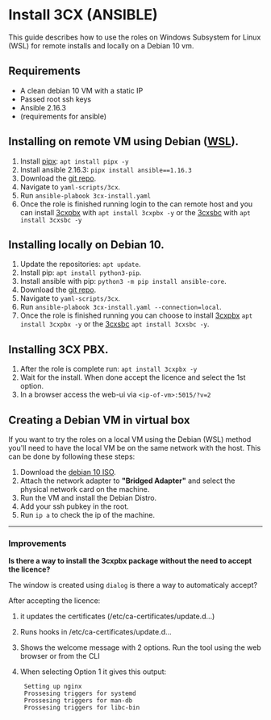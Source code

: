 # Install 3CX (ANSIBLE)
This guide describes how to use the roles on Windows Subsystem for Linux (WSL) for remote installs and locally on a Debian 10 vm.

## Requirements
- A clean debian 10 VM with a static IP
- Passed root ssh keys
- Ansible 2.16.3
- (requirements for ansible)
 
## Installing on remote VM using Debian ([WSL](https://learn.microsoft.com/en-us/windows/wsl/install)).
1. Install [pipx](https://github.com/pypa/pipx): `apt install pipx -y`
2. Install ansible 2.16.3: `pipx install ansible==1.16.3`
3. Download the [git repo](https://github.com/antyxsoft/yaml-scripts/tree/main).
4. Navigate to `yaml-scripts/3cx`.
5. Run `ansible-plabook 3cx-install.yaml` 
6. Once the role is finished running login to the can remote host and you can install [3cxpbx](https://www.3cx.com/pbx/hosted/) with `apt install 3cxpbx -y` or the [3cxsbc](https://www.3cx.com/docs/3cx-tunnel-session-border-controller/#h.cpwvn0i4qyw8) with `apt install 3cxsbc -y`

## Installing locally on Debian 10.
1. Update the repositories: `apt update`.
2. Install pip: `apt install python3-pip`.
3. Install ansible with pip: `python3 -m pip install ansible-core`.
4. Download the [git repo](https://github.com/antyxsoft/yaml-scripts/tree/main).
5. Navigate to `yaml-scripts/3cx`.
6. Run `ansible-plabook 3cx-install.yaml --connection=local`.
7. Once the role is finished running you can choose to install [3cxpbx](https://www.3cx.com/pbx/hosted/) `apt install 3cxpbx -y` or the [3cxsbc](https://www.3cx.com/docs/3cx-tunnel-session-border-controller/#h.cpwvn0i4qyw8) `apt install 3cxsbc -y`.

## Installing 3CX PBX.
1. After the role is complete run: `apt install 3cxpbx -y`
2. Wait for the install. When done accept the licence and select the 1st option.
3. In a browser access the web-ui via `<ip-of-vm>:5015/?v=2`

## Creating a Debian VM in virtual box
If you want to try the roles on a local VM using the Debian (WSL) method you'll need to have the local VM be on the same network with the host. This can be done by following these steps:

1. Download the [debian 10 ISO](https://cdimage.debian.org/cdimage/archive/10.13.0/amd64/iso-cd/debian-10.13.0-amd64-netinst.iso).
2. Attach the network adapter to **"Bridged Adapter"** and select the physical network card on the machine.
3. Run the VM and install the Debian Distro.
4. Add your ssh pubkey in the root.
5. Run `ip a` to check the ip of the machine.

---

### Improvements
**Is there a way to install the 3cxpbx package without the need to accept the licence?**

The window is created using `dialog` is there a way to automaticaly accept?

After accepting the licence:
1. it updates the certificates (/etc/ca-certificates/update.d...)
2. Runs hooks in /etc/ca-certificates/update.d...
3. Shows the welcome message with 2 options. Run the tool using the web browser or from the CLI
4. When selecting Option 1 it gives this output:

		Setting up nginx
		Prossesing triggers for systemd
		Prossesing triggers for man-db
		Prossesing triggers for libc-bin
